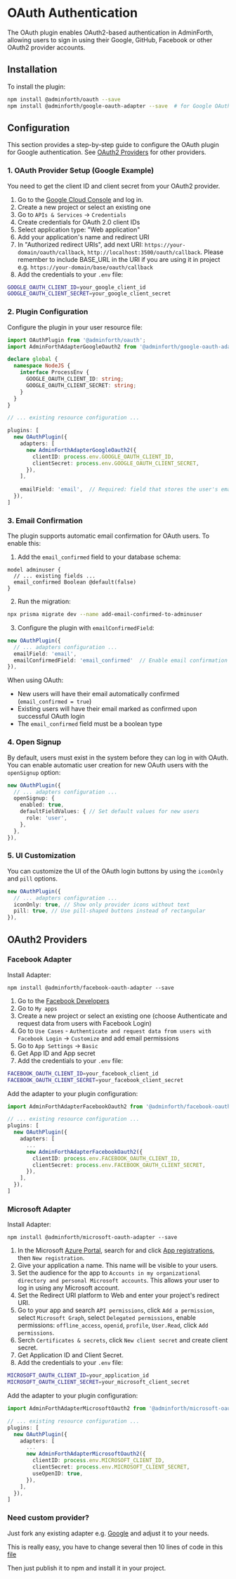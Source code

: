 # OAuth Authentication

The OAuth plugin enables OAuth2-based authentication in AdminForth, allowing users to sign in using their Google, GitHub, Facebook or other OAuth2 provider accounts.

## Installation

To install the plugin:

```bash
npm install @adminforth/oauth --save
npm install @adminforth/google-oauth-adapter --save  # for Google OAuth
```

## Configuration

This section provides a step-by-step guide to configure the OAuth plugin for Google authentication. See [OAuth2 Providers](#oauth2-providers) for other providers.

### 1. OAuth Provider Setup (Google Example)

You need to get the client ID and client secret from your OAuth2 provider.

1. Go to the [Google Cloud Console](https://console.cloud.google.com) and log in.
2. Create a new project or select an existing one
3. Go to `APIs & Services` → `Credentials`
4. Create credentials for OAuth 2.0 client IDs
5. Select application type: "Web application"
6. Add your application's name and redirect URI
7. In "Authorized redirect URIs", add next URI: `https://your-domain/oauth/callback`, `http://localhost:3500/oauth/callback`. Please remember to include BASE_URL in the URI if you are using it in project e.g. `https://your-domain/base/oauth/callback` 
8. Add the credentials to your `.env` file:

```bash
GOOGLE_OAUTH_CLIENT_ID=your_google_client_id
GOOGLE_OAUTH_CLIENT_SECRET=your_google_client_secret
```


### 2. Plugin Configuration

Configure the plugin in your user resource file:

```typescript title="./resources/adminuser.ts"
import OAuthPlugin from '@adminforth/oauth';
import AdminForthAdapterGoogleOauth2 from '@adminforth/google-oauth-adapter';

declare global {
  namespace NodeJS {
    interface ProcessEnv {
      GOOGLE_OAUTH_CLIENT_ID: string;
      GOOGLE_OAUTH_CLIENT_SECRET: string;
    }
  }
}

// ... existing resource configuration ...

plugins: [
  new OAuthPlugin({
    adapters: [
      new AdminForthAdapterGoogleOauth2({
        clientID: process.env.GOOGLE_OAUTH_CLIENT_ID,
        clientSecret: process.env.GOOGLE_OAUTH_CLIENT_SECRET,
      }),
    ],
    
    emailField: 'email',  // Required: field that stores the user's email
  }),
]
```

### 3. Email Confirmation

The plugin supports automatic email confirmation for OAuth users. To enable this:

1. Add the `email_confirmed` field to your database schema:

```prisma title='./schema.prisma'
model adminuser {
  // ... existing fields ...
  email_confirmed Boolean @default(false)
}
```

2. Run the migration:

```bash
npx prisma migrate dev --name add-email-confirmed-to-adminuser
```

3. Configure the plugin with `emailConfirmedField`:

```typescript title="./resources/adminuser.ts"
new OAuthPlugin({
  // ... adapters configuration ...
  emailField: 'email',
  emailConfirmedField: 'email_confirmed'  // Enable email confirmation tracking
}),
```

When using OAuth:
- New users will have their email automatically confirmed (`email_confirmed = true`)
- Existing users will have their email marked as confirmed upon successful OAuth login
- The `email_confirmed` field must be a boolean type

### 4. Open Signup

By default, users must exist in the system before they can log in with OAuth. You can enable automatic user creation for new OAuth users with the `openSignup` option:

```typescript title="./resources/adminuser.ts"
new OAuthPlugin({
  // ... adapters configuration ...
  openSignup: {
    enabled: true,
    defaultFieldValues: { // Set default values for new users
      role: 'user',
    },
  },
}),
```

### 5. UI Customization

You can customize the UI of the OAuth login buttons by using the `iconOnly` and `pill` options.

```typescript title="./resources/adminuser.ts"
new OAuthPlugin({
  // ... adapters configuration ...
  iconOnly: true, // Show only provider icons without text
  pill: true, // Use pill-shaped buttons instead of rectangular
}),
```


## OAuth2 Providers


### Facebook Adapter

Install Adapter:

```
npm install @adminforth/facebook-oauth-adapter --save
```


1. Go to the [Facebook Developers](https://developers.facebook.com/)
2. Go to `My apps`
3. Create a new project or select an existing one (choose Authenticate and request data from users with Facebook Login)
4. Go to `Use Cases` - `Authenticate and request data from users with Facebook Login` -> `Customize` and add email permissions 
5. Go to `App Settings` -> `Basic`
6. Get App ID and App secret
7. Add the credentials to your `.env` file:

```bash
FACEBOOK_OAUTH_CLIENT_ID=your_facebook_client_id
FACEBOOK_OAUTH_CLIENT_SECRET=your_facebook_client_secret
```

Add the adapter to your plugin configuration:

```typescript title="./resources/adminuser.ts"
import AdminForthAdapterFacebookOauth2 from '@adminforth/facebook-oauth-adapter';

// ... existing resource configuration ...
plugins: [
  new OAuthPlugin({
    adapters: [
      ...
      new AdminForthAdapterFacebookOauth2({
        clientID: process.env.FACEBOOK_OAUTH_CLIENT_ID,
        clientSecret: process.env.FACEBOOK_OAUTH_CLIENT_SECRET,
      }),
    ],
  }),
]
```


### Microsoft Adapter

Install Adapter:

```
npm install @adminforth/microsoft-oauth-adapter --save
```


1. In the Microsoft [Azure Portal](https://portal.azure.com/), search for and click [App registrations](https://portal.azure.com/#view/Microsoft_AAD_RegisteredApps/ApplicationsListBlade), then `New registration`.
2. Give your application a name. This name will be visible to your users.
3. Set the audience for the app to `Accounts in my organizational directory and personal Microsoft accounts`. This allows your user to log in using any Microsoft account.
5. Set the Redirect URI platform to Web and enter your project's redirect URI.
6. Go to your app and search `API permissions`, click `Add a permission`, select `Microsoft Graph`, select `Delegated permissions`, enable permissions: `offline_access`, `openid`, `profile`, `User.Read`, click `Add permissions`.
7. Serch `Certificates & secrets`, click `New client secret` and create client secret.
6. Get Application ID and Client Secret.
7. Add the credentials to your `.env` file:

```bash
MICROSOFT_OAUTH_CLIENT_ID=your_application_id
MICROSOFT_OAUTH_CLIENT_SECRET=your_microsoft_client_secret
```

Add the adapter to your plugin configuration:

```typescript title="./resources/adminuser.ts"
import AdminForthAdapterMicrosoftOauth2 from '@adminforth/microsoft-oauth-adapter';

// ... existing resource configuration ...
plugins: [
  new OAuthPlugin({
    adapters: [
      ...
      new AdminForthAdapterMicrosoftOauth2({
        clientID: process.env.MICROSOFT_CLIENT_ID,
        clientSecret: process.env.MICROSOFT_CLIENT_SECRET,
        useOpenID: true,
      }),
    ],
  }),
]
```

### Need custom provider?

Just fork any existing adapter e.g. [Google](https://github.com/devforth/adminforth-google-oauth-adapter) and adjust it to your needs. 

This is really easy, you have to change several then 10 lines of code in this [file](https://github.com/devforth/adminforth-google-oauth-adapter/blob/main/index.ts)

Then just publish it to npm and install it in your project.